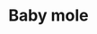 ---
layout: item
title: Baby mole
item-id: 12646
datatable: true
id: 12646
name: "Baby mole"
members: true
lowalch: 0
highalch: 0
examine: "Keep Molin', molin', molin', molin'!"
monsters:
  - id: 5779
    name: "Giant Mole"
    members: true
    combat_level: 230
    wiki_url: "https://oldschool.runescape.wiki/w/Giant_Mole"
    drops:
      - quantity: "1"
        rarity: 0.0003333333333333333
        drop_requirements: null
---